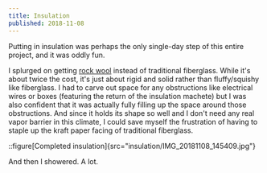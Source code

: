 ```yaml
---
title: Insulation
published: 2018-11-08
---
```


Putting in insulation was perhaps the only single-day step of this entire project, and it was oddly fun.

I splurged on getting [rock wool](https://www.rockwool.com/products/comfortbatt) instead of traditional fiberglass.
While it's about twice the cost, it's just about rigid and solid rather than fluffy/squishy like fiberglass.
I had to carve out space for any obstructions like electrical wires or boxes (featuring the return of the insulation machete)
but I was also confident that it was actually fully filling up the space around those obstructions.
And since it holds its shape so well and I don't need any real vapor barrier in this climate, I could save myself the frustration
of having to staple up the kraft paper facing of traditional fiberglass.

::figure[Completed insulation]{src="insulation/IMG_20181108_145409.jpg"}

And then I showered. A lot.
